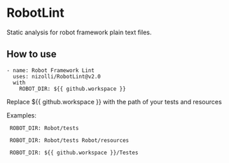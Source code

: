 # RobotLint

Static analysis for robot framework plain text files.

## How to use
    - name: Robot Framework Lint
      uses: nizolli/RobotLint@v2.0
      with
        ROBOT_DIR: ${{ github.workspace }}
  
Replace ${{ github.workspace }} with the path of your tests and resources

Examples:
     
     ROBOT_DIR: Robot/tests
     
     ROBOT_DIR: Robot/tests Robot/resources
     
     ROBOT_DIR: ${{ github.workspace }}/Testes
